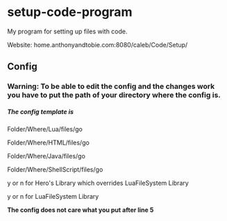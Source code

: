 # setup-code-program
My program for setting up files with code.

Website: home.anthonyandtobie.com:8080/caleb/Code/Setup/

## Config

### Warning: To be able to edit the config and the changes work you have to put the path of your directory where the config is.

##### The config template is

Folder/Where/Lua/files/go

Folder/Where/HTML/files/go

Folder/Where/Java/files/go

Folder/Where/ShellScript/files/go

y or n for Hero's Library which overrides LuaFileSystem Library

y or n for LuaFileSystem Library

**The config does not care what you put after line 5**
